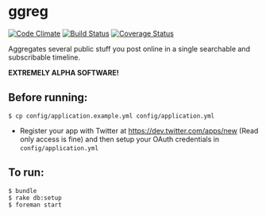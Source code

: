 # ggreg

[![Code Climate](https://codeclimate.com/github/rtopitt/ggreg.png)](https://codeclimate.com/github/rtopitt/ggreg)
[![Build Status](https://travis-ci.org/rtopitt/ggreg.png?branch=master)](https://travis-ci.org/rtopitt/ggreg)
[![Coverage Status](https://coveralls.io/repos/rtopitt/ggreg/badge.png?branch=master)](https://coveralls.io/r/rtopitt/ggreg)

Aggregates several public stuff you post online in a single searchable and subscribable timeline.

**EXTREMELY ALPHA SOFTWARE!**

## Before running:

```
$ cp config/application.example.yml config/application.yml
```

* Register your app with Twitter at https://dev.twitter.com/apps/new (Read only access is fine) and then setup your OAuth credentials in `config/application.yml`

## To run:

```
$ bundle
$ rake db:setup
$ foreman start
```
